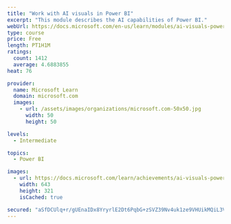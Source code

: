 ```yaml
---
title: "Work with AI visuals in Power BI"
excerpt: "This module describes the AI capabilities of Power BI."
webUrl: https://docs.microsoft.com/en-us/learn/modules/ai-visuals-power-bi/
type: course
price: Free
length: PT1H1M
ratings:
  count: 1412
  average: 4.6883855
heat: 76

provider:
  name: Microsoft Learn
  domain: microsoft.com
  images:
    - url: /assets/images/organizations/microsoft.com-50x50.jpg
      width: 50
      height: 50

levels:
  - Intermediate

topics:
  - Power BI

images:
  - url: https://docs.microsoft.com/learn/achievements/ai-visuals-power-bi-social.png
    width: 643
    height: 321
    isCached: true

secured: "aSfDCUlq+r/gUEnaIDx8YryrlE2Dt6PqbG+zSVZ39Nv4uk1ze9VHUikMQiL3VDc4o6Mg4tyft/em5kU+AUKJ9f5/gSY1eXULKYt8y1lLG1IsrB69RDQmx5SLpbm+sq55WD8dUoBSflIae2GahYZzK3lqE/CpkeptCOYrfRYZkogTHewneRXMbJ97x+tlca8iPFFlK2DcHX3M7tgk+P3tlK8e/fb1u2Wr6dFi2zoKgvV+o7XBlAsJyERLpL4DORfaul+PmePszVHnJv+t23hjRR5CtoqLr5TJQpQwC6YJZcheE9513vlwGWA3Zxq3PiA/r03CZEO5ns2Txfr/Bbs1zIXxUJqVqnRL9wAbbvnu0YYql2jxMYsoJOth8NQge3iDuSCIBZUScGnf8JC3LvVMEMBhx8x1mgV1wKCV7yfAsIM=;6AXEEZENn6U7MUz+HOTCNQ=="
---
```


